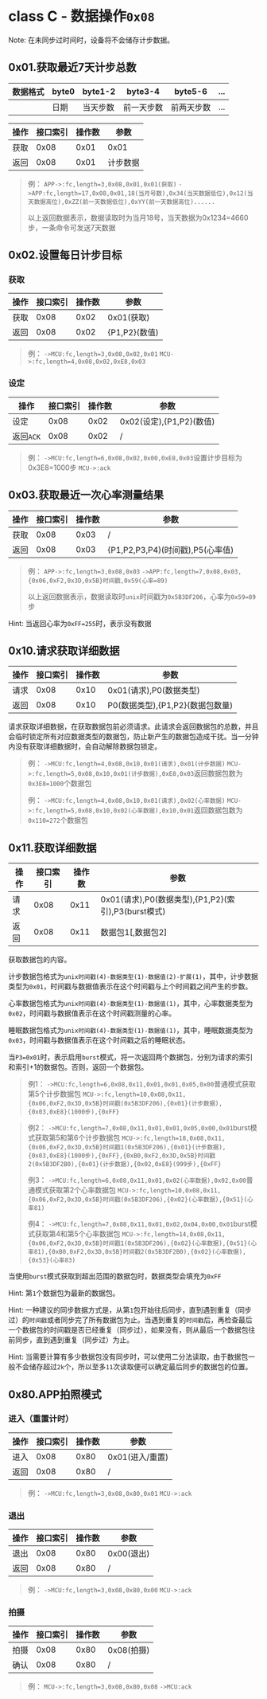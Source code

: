 # class C - 数据操作`0x08`



Note: 在未同步过时间时，设备将不会储存计步数据。



## 0x01.获取最近7天计步总数

| 数据格式 | byte0 | byte1-2 | byte3-4 | byte5-6 | ...  |
| ---- | ----- | ------- | ------- | ------- | ---- |
|      | 日期    | 当天步数    | 前一天步数   | 前两天步数   | ...  |

| 操作   | 接口索引 | 操作数  | 参数   |
| ---- | ---- | ---- | ---- |
| 获取   | 0x08 | 0x01 | 0x01 |
| 返回   | 0x08 | 0x01 | 计步数据 |

> 例：
> `APP->:fc,length=3,0x08,0x01,0x01(获取)`
> `->APP:fc,length=17,0x08,0x01,18(当月号数),0x34(当天数据低位),0x12(当天数据高位),0xZZ(前一天数据低位),0xYY(前一天数据高位)......`
>
> 以上返回数据表示，数据读取时为当月18号，当天数据为0x1234=4660步，一条命令可发送7天数据



## 0x02.设置每日计步目标

### 获取

| 操作 | 接口索引 | 操作数 | 参数          |
| ---- | -------- | ------ | ------------- |
| 获取 | 0x08     | 0x02   | 0x01(获取)    |
| 返回 | 0x08     | 0x02   | {P1,P2}(数值) |

> 例：
> `->MCU:fc,length=3,0x08,0x02,0x01`
> `MCU->:fc,length=4,0x08,0x02,0xE8,0x03`

### 设定

| 操作      | 接口索引 | 操作数 | 参数                     |
| --------- | -------- | ------ | ------------------------ |
| 设定      | 0x08     | 0x02   | 0x02(设定),{P1,P2}(数值) |
| 返回`ACK` | 0x08     | 0x02   | /                        |

> 例：
> `->MCU:fc,length=6,0x08,0x02,0x00,0xE8,0x03`设置计步目标为0x3E8=1000步
> `MCU->:ack`



## 0x03.获取最近一次心率测量结果

| 操作 | 接口索引 | 操作数 | 参数                             |
| ---- | -------- | ------ | -------------------------------- |
| 获取 | 0x08     | 0x03   | /                                |
| 返回 | 0x08     | 0x03   | {P1,P2,P3,P4}(时间戳),P5(心率值) |

> 例：
> `APP->:fc,length=3,0x08,0x03`
> `->APP:fc,length=7,0x08,0x03,{0x06,0xF2,0x3D,0x5B}时间戳,0x59(心率=89)`
>
> 以上返回数据表示，数据读取时`unix`时间戳为`0x5B3DF206`，心率为`0x59=89`步

Hint: 当返回心率为`0xFF=255`时，表示没有数据



## 0x10.请求获取详细数据

| 操作 | 接口索引 | 操作数 | 参数                             |
| ---- | -------- | ------ | -------------------------------- |
| 请求 | 0x08     | 0x10   | 0x01(请求),P0(数据类型)          |
| 返回 | 0x08     | 0x10   | P0(数据类型),{P1,P2}(数据包数量) |

请求获取详细数据，在获取数据包前必须请求。此请求会返回数据包的总数，并且会临时锁定所有对应数据类型的数据包，防止新产生的数据包造成干扰。当一分钟内没有获取详细数据时，会自动解除数据包锁定。

> 例：
> `->MCU:fc,length=4,0x08,0x10,0x01(请求),0x01(计步数据)`
> `MCU->:fc,length=5,0x08,0x10,0x01(计步数据),0xE8,0x03`返回数据包数为`0x3E8=1000`个数据包
>
> 例：
> `->MCU:fc,length=4,0x08,0x10,0x01(请求),0x02(心率数据)`
> `MCU->:fc,length=5,0x08,0x10,0x02(心率数据),0x10,0x01`返回数据包数为`0x110=272`个数据包



## 0x11.获取详细数据

| 操作 | 接口索引 | 操作数 | 参数                                                |
| ---- | -------- | ------ | --------------------------------------------------- |
| 请求 | 0x08     | 0x11   | 0x01(请求),P0(数据类型),{P1,P2}(索引),P3(burst模式) |
| 返回 | 0x08     | 0x11   | 数据包1[,数据包2]                                   |

获取数据包的内容。

计步数据包格式为`unix时间戳(4)-数据类型(1)-数据值(2)-扩展(1)`，其中，计步数据类型为`0x01`，时间戳与数据值表示在这个时间戳与上个时间戳之间产生的步数。

心率数据包格式为`unix时间戳(4)-数据类型(1)-数据值(1)`，其中，心率数据类型为`0x02`，时间戳与数据值表示在这个时间戳测量的心率。

睡眠数据包格式为`unix时间戳(4)-数据类型(1)-数据值(1)`，其中，睡眠数据类型为`0x03`，时间戳与数据值表示在这个时间戳之后的睡眠状态。

当`P3=0x01`时，表示启用`burst`模式，将一次返回两个数据包，分别为请求的索引和索引+1的数据包。否则，返回一个数据包。

> 例1：
> `->MCU:fc,length=6,0x08,0x11,0x01,0x01,0x05,0x00`普通模式获取第5个计步数据包
> `MCU->:fc,length=10,0x08,0x11,{0x06,0xF2,0x3D,0x5B}时间戳(0x5B3DF206),{0x01}(计步数据),{0x03,0xE8}(1000步),{0xFF}`

> 例2：
> `->MCU:fc,length=7,0x08,0x11,0x01,0x01,0x05,0x00,0x01`burst模式获取第5和第6个计步数据包
> `MCU->:fc,length=18,0x08,0x11,{0x06,0xF2,0x3D,0x5B}时间戳1(0x5B3DF206),{0x01}(计步数据),{0x03,0xE8}(1000步),{0xFF},{0xB0,0xF2,0x3D,0x5B}时间戳2(0x5B3DF2B0),{0x01}(计步数据),{0x02,0xE8}(999步),{0xFF}`
>
> 例3：
> `->MCU:fc,length=6,0x08,0x11,0x01,0x02(心率数据),0x02,0x00`普通模式获取第2个心率数据包
> `MCU->:fc,length=10,0x08,0x11,{0x06,0xF2,0x3D,0x5B}时间戳(0x5B3DF206),{0x02}(心率数据),{0x51}(心率81)`
>
> 例4：
> `->MCU:fc,length=7,0x08,0x11,0x01,0x02,0x04,0x00,0x01`burst模式获取第4和第5个心率数据包
> `MCU->:fc,length=14,0x08,0x11,{0x06,0xF2,0x3D,0x5B}时间戳1(0x5B3DF206),{0x02}(心率数据),{0x51}(心率81),{0xB0,0xF2,0x3D,0x5B}时间戳2(0x5B3DF2B0),{0x02}(心率数据),{0x53}(心率83)`

当使用`burst`模式获取到超出范围的数据包时，数据类型会填充为`0xFF`

Hint:  第`1`个数据包为最新的数据包。

Hint:  一种建议的同步数据方式是，从第`1`包开始往后同步，直到遇到重复（同步过）的`时间戳`或者同步完了所有数据包为止。当遇到重复的`时间戳`后，再检查最后一个数据包的时间戳是否已经重复（同步过），如果没有，则从最后一个数据包往前同步，直到遇到重复（同步过）为止。

Hint:  当需要计算有多少数据包没有同步时，可以使用二分法读取，由于数据包一般不会储存超过`2k`个，所以至多`11`次读取便可以确定最后同步的数据包的位置。





## 0x80.APP拍照模式

### 进入（重置计时）

| 操作   | 接口索引 | 操作数  | 参数          |
| ---- | ---- | ---- | ----------- |
| 进入   | 0x08 | 0x80 | 0x01(进入/重置) |
| 返回   | 0x08 | 0x80 | /           |

> 例：
> `->MCU:fc,length=3,0x08,0x80,0x01`
> `MCU->:ack`

### 退出

| 操作   | 接口索引 | 操作数  | 参数       |
| ---- | ---- | ---- | -------- |
| 退出   | 0x08 | 0x80 | 0x00(退出) |
| 返回   | 0x08 | 0x80 | /        |

> 例：
> `->MCU:fc,length=3,0x08,0x80,0x00`
> `MCU->:ack`

### 拍摄

| 操作   | 接口索引 | 操作数  | 参数       |
| ---- | ---- | ---- | -------- |
| 拍摄   | 0x08 | 0x80 | 0x08(拍摄) |
| 确认   | 0x08 | 0x80 | /        |

> 例：
> `MCU->:fc,length=3,0x08,0x80,0x08`
> `->MCU:ack`


